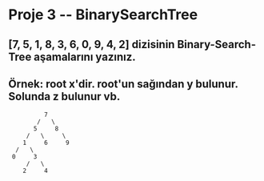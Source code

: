# Proje 3 -- BinarySearchTree
## [7, 5, 1, 8, 3, 6, 0, 9, 4, 2] dizisinin Binary-Search-Tree aşamalarını yazınız.

## Örnek: root x'dir. root'un sağından y bulunur. Solunda z bulunur vb.



              7
            /   \
           5     8 
         /   \     \
        1     6     9
      /   \
     0     3
         /   \         
        2     4
